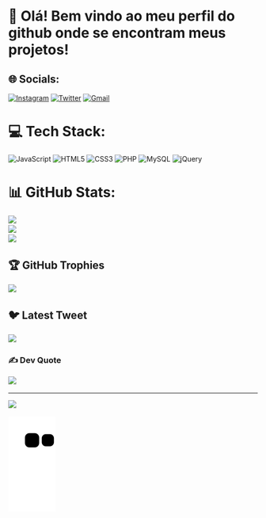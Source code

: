 # 💫 Olá! Bem vindo ao meu perfil do github onde se encontram meus projetos!

## 🌐 Socials:
[![Instagram](https://img.shields.io/badge/Instagram-%23E4405F.svg?logo=Instagram&logoColor=white)](https://instagram.com/brunoalves.bjj) [![Twitter](https://img.shields.io/badge/Twitter-%231DA1F2.svg?logo=Twitter&logoColor=white)](https://twitter.com/brunounix)  [![Gmail](https://img.shields.io/badge/Gmail-D14836?style=for-the-badge&logo=gmail&logoColor=white)](mailto:brunoalves_engsoft@gmail.com)


# 💻 Tech Stack:
![JavaScript](https://img.shields.io/badge/javascript-%23323330.svg?style=for-the-badge&logo=javascript&logoColor=%23F7DF1E) ![HTML5](https://img.shields.io/badge/html5-%23E34F26.svg?style=for-the-badge&logo=html5&logoColor=white) ![CSS3](https://img.shields.io/badge/css3-%231572B6.svg?style=for-the-badge&logo=css3&logoColor=white) ![PHP](https://img.shields.io/badge/php-%23777BB4.svg?style=for-the-badge&logo=php&logoColor=white) ![MySQL](https://img.shields.io/badge/mysql-%2300f.svg?style=for-the-badge&logo=mysql&logoColor=white) ![jQuery](https://img.shields.io/badge/jquery-%230769AD.svg?style=for-the-badge&logo=jquery&logoColor=white)
# 📊 GitHub Stats:
![](https://github-readme-stats.vercel.app/api?username=BrunoDevAL&theme=radical&hide_border=false&include_all_commits=true&count_private=true)<br/>
![](https://github-readme-streak-stats.herokuapp.com/?user=BrunoDevAL&theme=radical&hide_border=false)<br/>
![](https://github-readme-stats.vercel.app/api/top-langs/?username=BrunoDevAL&theme=radical&hide_border=false&include_all_commits=true&count_private=true&layout=compact)

## 🏆 GitHub Trophies
![](https://github-profile-trophy.vercel.app/?username=BrunoDevAL&theme=dracula&no-frame=false&no-bg=false&margin-w=4)

## 🐦 Latest Tweet
[![](https://gtce.itsvg.in/api?username=brunounix)](https://github.com/VishwaGauravIn/github-twitter-card-embed)

### ✍️ Dev Quote
![](https://quotes-github-readme.vercel.app/api?type=vetical&theme=radical)

---
[![](https://visitcount.itsvg.in/api?id=BrunoDevAL&icon=1&color=3)](https://github.com/BrunoDevAL)

![snake gif](https://github.com/BrunoDevAL/BrunoDevAL/blob/output/github-contribution-grid-snake.svg)

